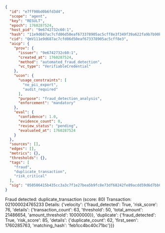 ```json
{
  "id": "e7ff90bd0b6fd3d4",
  "scope": "agent",
  "key": "RESULT",
  "epoch": 1760287524,
  "host_pid": "9e6742732c60:1",
  "hash": "11e9d687ac7cfd06d50eaf673378905ac5cff8e3f349f39a622fa9b7b90bb3a8",
  "cid": "QmV111e9d687ac7cfd06d50eaf673378905ac5cff8e3",
  "aicp": {
    "prov": {
      "issuer": "9e6742732c60:1",
      "created_at": 1760287524,
      "method": "automated_fraud_detection",
      "vc_type": "VerifiableCredential"
    },
    "ucon": {
      "usage_constraints": [
        "no_pii_export",
        "audit_required"
      ],
      "purpose": "fraud_detection_analysis",
      "enforcement": "mandatory"
    },
    "eval": {
      "confidence": 1.0,
      "evidence_count": 0,
      "review_status": "pending",
      "evaluated_at": 1760287524
    }
  },
  "sources": [],
  "edges": [],
  "metrics": {},
  "thresholds": {},
  "tags": [
    "fraud",
    "duplicate_transaction",
    "risk_critical"
  ],
  "sig": "050506415b435cc3a3c7f1e27bea5b9fc8e73df68242fe89acdd59d6d7bb06a8"
}
```

Fraud detected: duplicate_transaction (score: 80)
Transaction: 021000024765233
Details: {'velocity': {'fraud_detected': True, 'risk_score': 76, 'details': {'transaction_count': 63, 'threshold': 50, 'total_amount': 21486654, 'amount_threshold': 10000000}}, 'duplicate': {'fraud_detected': True, 'risk_score': 85, 'details': {'duplicate_count': 62, 'first_seen': 1760285763, 'matching_hash': 'feb1cc4bc40c71bc'}}}